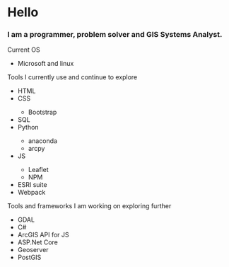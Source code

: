 <link rel="stylesheet" href="style.css">
<body>
    <h1>Hello</h1>
    <h3>I am a programmer, problem solver and GIS Systems Analyst.</h3>
<p>Current OS</p>
<ul>
    <li>Microsoft and linux</li>
</ul>
<p>Tools I currently use and continue to explore</p>
<ul>
    <li>HTML</li>
    <li>CSS</li>
    <ul>
        <li>Bootstrap</li>
    </ul>
    <li>SQL</li>
    <li>Python</li>
    <ul>
        <li>anaconda</li>
        <li>arcpy</li>
    </ul>
    <li>JS</li>
    <ul>
        <li>Leaflet</li>
        <li>NPM</li>
    </ul>
    <li>ESRI suite</li>
    <li>Webpack</li>
</ul>
<p>Tools and frameworks I am working on exploring further</p>
<ul>
    <li> GDAL </li>
    <li> C# </li>
    <li>ArcGIS API for JS</li>
    <li>ASP.Net Core</li>
    <li>Geoserver</li>
    <li>PostGIS</li>
</ul>
</body>
</html>


<!---
Nolewp/Nolewp is a ✨ special ✨ repository because its `README.md` (this file) appears on your GitHub profile.
You can click the Preview link to take a look at your changes.
--->
